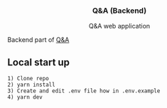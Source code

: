 <h3 align="center">
  Q&A (Backend)
</h3>

<p align="center">
  Q&A web application
</p>


Backend part of [Q&A](https://github.com/NiFos/qa-frontend)

## Local start up

```
1) Clone repo
2) yarn install
3) Create and edit .env file how in .env.example
4) yarn dev
```

